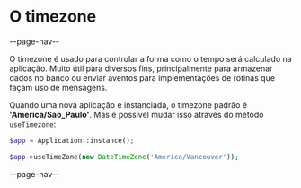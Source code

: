 # O timezone

--page-nav--

O timezone é usado para controlar a forma como o tempo será calculado na aplicação.
Muito útil para diversos fins, principalmente para armazenar dados no banco ou
enviar aventos para implementações de rotinas que façam uso de mensagens.

Quando uma nova aplicação é instanciada, o timezone padrão é **'America/Sao_Paulo'**.
Mas é possível mudar isso através do método `useTimezone`:

```php
$app = Application::instance();

$app->useTimeZone(new DateTimeZone('America/Vancouver'));
```

--page-nav--

